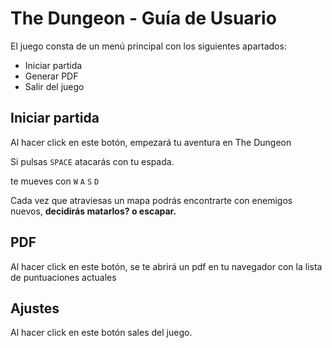 # The Dungeon - Guía de Usuario

El juego consta de un menú principal con los siguientes apartados:

+ Iniciar partida
+ Generar PDF
+ Salir del juego

## Iniciar partida

Al hacer click en este botón, empezará tu aventura en The Dungeon

Si pulsas `SPACE` atacarás con tu espada.

te mueves con `W` `A` `S` `D`

Cada vez que atraviesas un mapa podrás encontrarte con enemigos nuevos, **decidirás matarlos? o escapar.**


## PDF

Al hacer click en este botón, se te abrirá un pdf en tu navegador con la lista de puntuaciones actuales

## Ajustes

Al hacer click en este botón sales del juego.